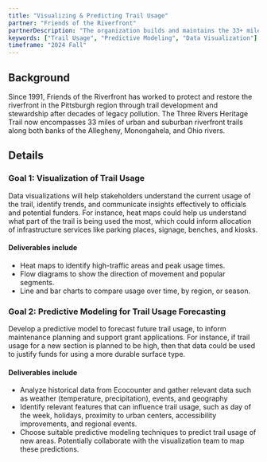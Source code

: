 ```yaml
---
title: "Visualizing & Predicting Trail Usage"
partner: "Friends of the Riverfront"
partnerDescription: "The organization builds and maintains the 33+ miles of the Three Rivers Heritage Trail and Water Trail, working towards and promote environmental restoration, economic vitality, and public health benefits for Allegheny County and Southwestern Pennsylvania."
keywords: ["Trail Usage", "Predictive Modeling", "Data Visualization"]
timeframe: "2024 Fall"
---
```


## Background

Since 1991, Friends of the Riverfront has worked to protect and restore the riverfront in the Pittsburgh region through trail development and stewardship after decades of legacy pollution. The Three Rivers Heritage Trail now encompasses 33 miles of urban and suburban riverfront trails along both banks of the Allegheny, Monongahela, and Ohio rivers.

## Details

### Goal 1: Visualization of Trail Usage

Data visualizations will help stakeholders understand the current usage of the trail, identify trends, and communicate insights effectively to officials and potential funders. For instance, heat maps could help us understand what part of the trail is being used the most, which could inform allocation of infrastructure services like parking places, signage, benches, and kiosks.

#### Deliverables include

- Heat maps to identify high-traffic areas and peak usage times.
- Flow diagrams to show the direction of movement and popular segments.
- Line and bar charts to compare usage over time, by region, or season.

### Goal 2: Predictive Modeling for Trail Usage Forecasting

Develop a predictive model to forecast future trail usage, to inform maintenance planning and support grant applications. For instance, if trail usage for a new section is planned to be high, then that data could be used to justify funds for using a more durable surface type.

#### Deliverables include

- Analyze historical data from Ecocounter and gather relevant data such as weather (temperature, precipitation), events, and geography
- Identify relevant features that can influence trail usage, such as day of the week, holidays, proximity to urban centers, accessibility improvements, and regional events.
- Choose suitable predictive modeling techniques to predict trail usage of new areas. Potentially collaborate with the visualization team to map these predictions.
